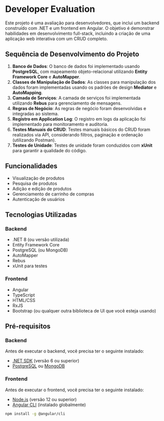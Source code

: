 # Developer Evaluation

Este projeto é uma avaliação para desenvolvedores, que inclui um backend construído com .NET e um frontend em Angular. O objetivo é demonstrar habilidades em desenvolvimento full-stack, incluindo a criação de uma aplicação web interativa com um CRUD completo.

## Sequência de Desenvolvimento do Projeto

1. **Banco de Dados**: O banco de dados foi implementado usando **PostgreSQL**, com mapeamento objeto-relacional utilizando **Entity Framework Core** e **AutoMapper**.
2. **Classes de Manipulação de Dados**: As classes para manipulação dos dados foram implementadas usando os padrões de design **Mediator** e **AutoMapping**.
3. **Camada de Serviços**: A camada de serviços foi implementada utilizando **Rebus** para gerenciamento de mensagens.
4. **Regras de Negócio**: As regras de negócio foram desenvolvidas e integradas ao sistema.
5. **Registro em Application Log**: O registro em logs da aplicação foi implementado para monitoramento e auditoria.
6. **Testes Manuais do CRUD**: Testes manuais básicos do CRUD foram realizados via API, considerando filtros, paginação e ordenação (utilizando Postman).
7. **Testes de Unidade**: Testes de unidade foram conduzidos com **xUnit** para garantir a qualidade do código.

## Funcionalidades

- Visualização de produtos
- Pesquisa de produtos
- Adição e edição de produtos
- Gerenciamento de carrinho de compras
- Autenticação de usuários

## Tecnologias Utilizadas

### Backend

- .NET 8 (ou versão utilizada)
- Entity Framework Core
- PostgreSQL (ou MongoDB)
- AutoMapper
- Rebus
- xUnit para testes

### Frontend

- Angular
- TypeScript
- HTML/CSS
- RxJS
- Bootstrap (ou qualquer outra biblioteca de UI que você esteja usando)

## Pré-requisitos

### Backend

Antes de executar o backend, você precisa ter o seguinte instalado:

- [.NET SDK](https://dotnet.microsoft.com/download) (versão 6 ou superior)
- [PostgreSQL](https://www.postgresql.org/download/) ou [MongoDB](https://www.mongodb.com/try/download/community)

### Frontend

Antes de executar o frontend, você precisa ter o seguinte instalado:

- [Node.js](https://nodejs.org/) (versão 12 ou superior)
- [Angular CLI](https://angular.io/cli) (instalado globalmente)

```bash
npm install -g @angular/cli
